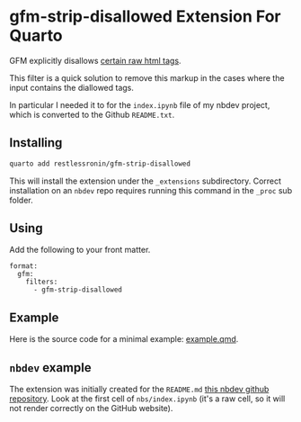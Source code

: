 # gfm-strip-disallowed Extension For Quarto

GFM explicitly disallows [certain raw html tags](https://github.github.com/gfm/#disallowed-raw-html-extension-).

This filter is a quick solution to remove this markup in the cases where the input contains the diallowed tags.

In particular I needed it to for the `index.ipynb` file of my nbdev project, which is converted to the Github `README.txt`.

## Installing

```bash
quarto add restlessronin/gfm-strip-disallowed
```

This will install the extension under the `_extensions` subdirectory.
Correct installation on an `nbdev` repo requires running this command in the `_proc` sub folder.
## Using

Add the following to your front matter.
```
format:
  gfm:
    filters:
      - gfm-strip-disallowed
```

## Example

Here is the source code for a minimal example: [example.qmd](example.qmd).

## `nbdev` example

The extension was initially created for the `README.md` [this nbdev github repository](https://github.com/restlessronin/fastgs). Look at the first cell of `nbs/index.ipynb` (it's a raw cell, so it will not render correctly on the GitHub website).
